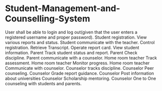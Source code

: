 # Student-Management-and-Counselling-System
User shall be able to login and log out(given that the user enters a registered username and proper password).
Student registration.
View various reports and status.
Student communicate with the teacher.
Control registration.
Retrieve Transcript.
Operate report card.
View student information.
Parent Track student status and report.
Parent Check discipline.
Parent communicate with a counselor.
Home room teacher Track assessment.
Home room teacher Monitor progress.
Home room teacher Communicate with counselor.
Counselor tracks discipline.
Counselor Peer counseling.
Counselor Grade report guidance.
Counselor Post information about universities
Counselor Scholarship mentoring.
Counselor One to One counseling with students and parents.
